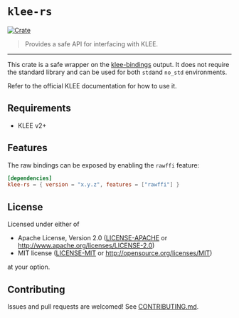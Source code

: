 # `klee-rs`
[![Crate](https://img.shields.io/crates/v/klee-rs)](https://crates.io/crates/klee-rs)
> Provides a safe API for interfacing with KLEE.

----
This crate is a safe wrapper on the [klee-bindings](https://github.com/markhakansson/klee-bindings) output. It does not require the standard library
and can be used for both `std`and `no_std` environments.

Refer to the official KLEE documentation for how to use it.

## Requirements
* KLEE v2+

## Features
The raw bindings can be exposed by enabling the `rawffi` feature:
```toml
[dependencies]
klee-rs = { version = "x.y.z", features = ["rawffi"] }
```

## License
Licensed under either of

- Apache License, Version 2.0 ([LICENSE-APACHE](LICENSE-APACHE) or
  http://www.apache.org/licenses/LICENSE-2.0)
- MIT license ([LICENSE-MIT](LICENSE-MIT) or http://opensource.org/licenses/MIT)

at your option.

## Contributing
Issues and pull requests are welcomed! See [CONTRIBUTING.md](/CONTRIBUTING.md).

